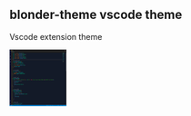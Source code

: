 ## blonder-theme vscode theme
Vscode extension theme

<a href="https://github.com/acquahsamuel/-theme">
  <img src="img/vscode-ui.png" alt="Logo" width="100px" height="100px">
  
</a>